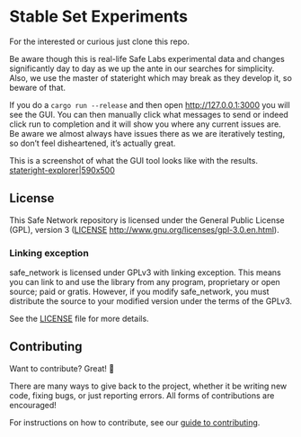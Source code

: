 # Stable Set Experiments

For the interested or curious just clone this repo.

Be aware though this is real-life Safe Labs experimental data and changes significantly day to day as we up the ante in our searches for simplicity.
Also, we use the master of stateright which may break as they develop it, so beware of that.

If you do a `cargo run --release` and then open http://127.0.0.1:3000 you will see the GUI. You can then manually click what messages to send or indeed click run to completion and it will show you where any current issues are. Be aware we almost always have issues there as we are iteratively testing, so don’t feel disheartened, it’s actually great.

This is a screenshot of what the GUI tool looks like with the results.
[stateright-explorer|590x500](resources/stateright_explorer.png)

## License

This Safe Network repository is licensed under the General Public License (GPL), version 3 ([LICENSE](LICENSE) http://www.gnu.org/licenses/gpl-3.0.en.html).

### Linking exception

safe_network is licensed under GPLv3 with linking exception. This means you can link to and use the library from any program, proprietary or open source; paid or gratis. However, if you modify safe_network, you must distribute the source to your modified version under the terms of the GPLv3.

See the [LICENSE](LICENSE) file for more details.

## Contributing

Want to contribute? Great! :tada:

There are many ways to give back to the project, whether it be writing new code, fixing bugs, or just reporting errors. All forms of contributions are encouraged!

For instructions on how to contribute, see our [guide to contributing](https://github.com/maidsafe/QA/blob/master/CONTRIBUTING.md).
